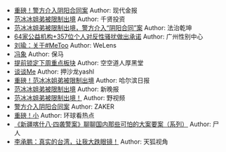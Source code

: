 - [重磅！警方介入阴阳合同案](http://wechatscope.jmsc.hku.hk:8000/html?fn=gh_ed9d60f242ac_2018-07-28_2651508474_6mxeVoIjb4.y.tar.gz)
Author: 现代金报
- [范冰冰姐弟被限制出境](http://wechatscope.jmsc.hku.hk:8000/html?fn=gh_25a5c3357f6d_2018-07-28_2453475648_1rnuEfsFtd.y.tar.gz)
Author: 千贤投资
- [范冰冰姐弟被限制出境，警方介入“阴阳合同”案](http://wechatscope.jmsc.hku.hk:8000/html?fn=gh_2bb3ecda50f1_2018-07-28_2247485312_rg0hHaOIsq.y.tar.gz)
Author: 法治乾坤
- [64家公益机构+357位个人对反性骚扰做出承诺](http://wechatscope.jmsc.hku.hk:8000/html?fn=gh_8c2528acdb59_2018-07-28_2247484294_lwzItxTYgu.y.tar.gz)
Author: 广州性别中心
- [刘瑜：关于#MeToo](http://wechatscope.jmsc.hku.hk:8000/html?fn=gh_2efb01b15678_2018-07-28_2247525604_ihOD4YWaCg.y.tar.gz)
Author: WeLens
- [冯象](http://wechatscope.jmsc.hku.hk:8000/html?fn=gh_97e059b8f5ac_2018-07-28_2650724457_SLho2wplKH.y.tar.gz)
Author: 保马
- [提前锁定下周重点板块](http://wechatscope.jmsc.hku.hk:8000/html?fn=gh_62476001a36e_2018-07-28_2247486756_2JeCusYEDH.y.tar.gz)
Author: 空空道人厚黑堂
- [谈谈Me](http://wechatscope.jmsc.hku.hk:8000/html?fn=gh_0ff27aeb1aad_2018-07-28_2247484068_FLJ5ES9eHP.y.tar.gz)
Author: 押沙龙yashl
- [重磅！范冰冰姐弟被限制出境](http://wechatscope.jmsc.hku.hk:8000/html?fn=gh_100a698b17e3_2018-07-28_2649869208_Sc0fvkOzJL.y.tar.gz)
Author: 哈尔滨日报
- [范冰冰姐弟被限制出境](http://wechatscope.jmsc.hku.hk:8000/html?fn=gh_5aa41f572ba1_2018-07-28_2654023931_bdEIxMjW9Q.y.tar.gz)
Author: 新晚报
- [范冰冰姐弟被限制出境！](http://wechatscope.jmsc.hku.hk:8000/html?fn=gh_079cdb79e8b7_2018-07-28_2652121760_w2BJ1YX6eW.y.tar.gz)
Author: 野视频
- [警方介入阴阳合同案](http://wechatscope.jmsc.hku.hk:8000/html?fn=gh_e3e018a7e41b_2018-07-28_2649515521_GUx6yhIHfe.y.tar.gz)
Author: ZAKER
- [重磅！小](http://wechatscope.jmsc.hku.hk:8000/html?fn=gh_6897b8d2258f_2018-07-28_2247486794_7PCseLXToV.y.tar.gz)
Author: 环球看热点
- [《新疆喀什八·四袭警案》聊聊国内那些可怕的大案要案（系列）](http://wechatscope.jmsc.hku.hk:8000/html?fn=gh_cfb5087c307a_2018-07-28_2247495459_i6thnlGLxo.y.tar.gz)
Author: 尸人
- [李承鹏：真实的台湾，让我大跌眼镜！](http://wechatscope.jmsc.hku.hk:8000/html?fn=gh_e4895f73dd03_2018-07-28_2247485278_JmteznZuIX.y.tar.gz)
Author: 天狐视角
